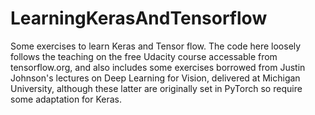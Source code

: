# LearningKerasAndTensorflow

Some exercises to learn Keras and Tensor flow. The code here loosely follows the teaching on the free Udacity course accessable from tensorflow.org, and also includes some exercises borrowed from Justin Johnson's lectures on Deep Learning for Vision, delivered at Michigan University, although these latter are originally set in PyTorch so require some adaptation for Keras.  
